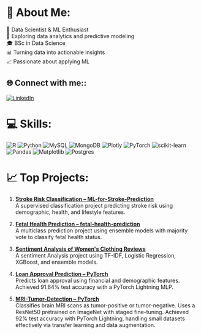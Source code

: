 # 💫 About Me:
👋 Data Scientist & ML Enthusiast<br>🧠 Exploring data analytics and predictive modeling<br>🎓 BSc in Data Science <br>📊 Turning data into actionable insights<br>📈 Passionate about applying ML <br>


## 🌐 Connect with me::
[![LinkedIn](https://img.shields.io/badge/LinkedIn-%230077B5.svg?logo=linkedin&logoColor=white)](https://linkedin.com/in/youssef-abdelmoneim-86a964227/) 

# 💻 Skills:
![R](https://img.shields.io/badge/r-%23276DC3.svg?style=for-the-badge&logo=r&logoColor=white) ![Python](https://img.shields.io/badge/python-3670A0?style=for-the-badge&logo=python&logoColor=ffdd54) ![MySQL](https://img.shields.io/badge/mysql-4479A1.svg?style=for-the-badge&logo=mysql&logoColor=white) ![MongoDB](https://img.shields.io/badge/MongoDB-%234ea94b.svg?style=for-the-badge&logo=mongodb&logoColor=white) ![Plotly](https://img.shields.io/badge/Plotly-%233F4F75.svg?style=for-the-badge&logo=plotly&logoColor=white) ![PyTorch](https://img.shields.io/badge/PyTorch-%23EE4C2C.svg?style=for-the-badge&logo=PyTorch&logoColor=white) ![scikit-learn](https://img.shields.io/badge/scikit--learn-%23F7931E.svg?style=for-the-badge&logo=scikit-learn&logoColor=white) ![Pandas](https://img.shields.io/badge/pandas-%23150458.svg?style=for-the-badge&logo=pandas&logoColor=white) ![Matplotlib](https://img.shields.io/badge/Matplotlib-%23ffffff.svg?style=for-the-badge&logo=Matplotlib&logoColor=black) ![Postgres](https://img.shields.io/badge/postgres-%23316192.svg?style=for-the-badge&logo=postgresql&logoColor=white)  
# 📈 Top Projects:
1. **[Stroke Risk Classification – ML-for-Stroke-Prediction](https://github.com/yousssef96/ML-for-Stroke-Classification)**   
   A supervised classification project predicting stroke risk using demographic, health, and lifestyle features.

2. **[Fetal Health Prediction – fetal-health-prediction](https://github.com/yousssef96/fetal-health-prediction)**  
   A multiclass prediction project using ensemble models with majority vote to classify fetal health status.

3. **[Sentiment Analysis of Women's Clothing Reviews ](https://github.com/yousssef96/sentiment-analysis)**  
    A sentiment Analysis project using TF-IDF, Logistic Regression, XGBoost, and ensemble models.

4. **[Loan Approval Prediction – PyTorch](https://github.com/yousssef96/loan-prediction-pytorch)**  
   Predicts loan approval using financial and demographic features. Achieved 91.64% test accuracy with a PyTorch Lightning MLP.
   
6. **[MRI-Tumor-Detection – PyTorch](https://github.com/yousssef96/MRI-Tumor-Detection)**  
   Classifies brain MRI scans as tumor-positive or tumor-negative. Uses a ResNet50 pretrained on ImageNet with staged fine-tuning.
   Achieved 92% test accuracy with PyTorch Lightning, handling small datasets effectively via transfer learning and data augmentation.
